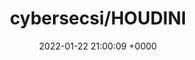 ---
title: "cybersecsi/HOUDINI"
link: "https://github.com/cybersecsi/HOUDINI"
date: "2022-01-22 21:00:09 +0000"
---